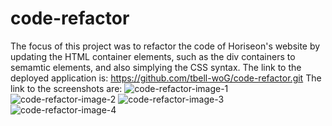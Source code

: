 # code-refactor
The focus of this project was to refactor the code of Horiseon's website by updating the HTML container elements, such as the div containers to semamtic elements, and also simplying the CSS syntax.
The link to the deployed application is: https://github.com/tbell-woG/code-refactor.git
The link to the screenshots are:
<img src="https://i.ibb.co/g4vyYtt/code-refactor-image-1.png" alt="code-refactor-image-1" border="0">
<img src="https://i.ibb.co/rZ02sRh/code-refactor-image-2.png" alt="code-refactor-image-2" border="0">
<img src="https://i.ibb.co/pwtn0qS/code-refactor-image-3.png" alt="code-refactor-image-3" border="0">
<img src="https://i.ibb.co/p1c3GR8/code-refactor-image-4.png" alt="code-refactor-image-4" border="0">
